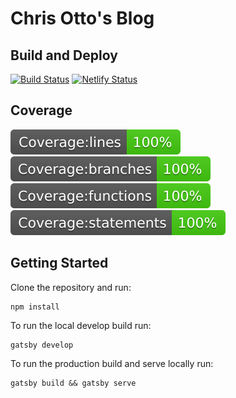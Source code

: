 # Chris Otto's Blog

## Build and Deploy

[![Build Status](https://travis-ci.org/chrisotto6/gatsby-starter.svg?branch=master)](https://travis-ci.org/chrisotto6/gatsby-starter) [![Netlify Status](https://api.netlify.com/api/v1/badges/2e067759-e5e5-4337-9e22-371754eb3d3e/deploy-status)](https://app.netlify.com/sites/gatsby-otto/deploys)

## Coverage

[![Coverage](./coverage/badge-lines.svg)](https://github.com/chrisotto6/gatsby-starter) [![Coverage](./coverage/badge-branches.svg)](https://github.com/chrisotto6/gatsby-starter) [![Coverage](./coverage/badge-functions.svg)](https://github.com/chrisotto6/gatsby-starter) [![Coverage](./coverage/badge-statements.svg)](https://github.com/chrisotto6/gatsby-starter)

## Getting Started

Clone the repository and run:

```text
npm install
```

To run the local develop build run:

```text
gatsby develop
```

To run the production build and serve locally run:

```text
gatsby build && gatsby serve
```
